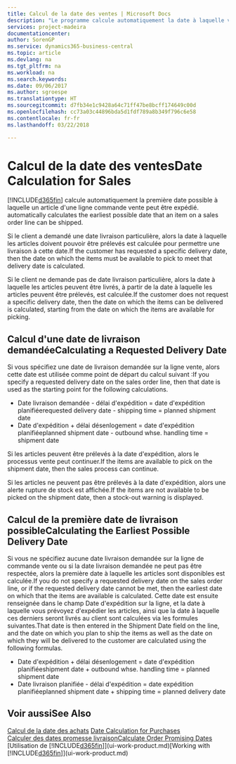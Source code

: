 ```yaml
---
title: Calcul de la date des ventes | Microsoft Docs
description: "Le programme calcule automatiquement la date à laquelle vous devez commander un article pour l'avoir en stock à une certaine date. Il s'agit de la date à laquelle des articles commandés à une date donnée devraient être disponibles pour le prélèvement."
services: project-madeira
documentationcenter: 
author: SorenGP
ms.service: dynamics365-business-central
ms.topic: article
ms.devlang: na
ms.tgt_pltfrm: na
ms.workload: na
ms.search.keywords: 
ms.date: 09/06/2017
ms.author: sgroespe
ms.translationtype: HT
ms.sourcegitcommit: d7fb34e1c9428a64c71ff47be8bcff174649c00d
ms.openlocfilehash: cc73a03c44896bda5d1fdf789a8b349f796c6e58
ms.contentlocale: fr-fr
ms.lasthandoff: 03/22/2018

---
```

# <a name="date-calculation-for-sales"></a><span data-ttu-id="604ff-104">Calcul de la date des ventes</span><span class="sxs-lookup"><span data-stu-id="604ff-104">Date Calculation for Sales</span></span>
[!INCLUDE[d365fin](includes/d365fin_md.md)]<span data-ttu-id="604ff-105"> calcule automatiquement la première date possible à laquelle un article d'une ligne commande vente peut être expédié.</span><span class="sxs-lookup"><span data-stu-id="604ff-105"> automatically calculates the earliest possible date that an item on a sales order line can be shipped.</span></span>

<span data-ttu-id="604ff-106">Si le client a demandé une date livraison particulière, alors la date à laquelle les articles doivent pouvoir être prélevés est calculée pour permettre une livraison à cette date.</span><span class="sxs-lookup"><span data-stu-id="604ff-106">If the customer has requested a specific delivery date, then the date on which the items must be available to pick to meet that delivery date is calculated.</span></span>

<span data-ttu-id="604ff-107">Si le client ne demande pas de date livraison particulière, alors la date à laquelle les articles peuvent être livrés, à partir de la date à laquelle les articles peuvent être prélevés, est calculée.</span><span class="sxs-lookup"><span data-stu-id="604ff-107">If the customer does not request a specific delivery date, then the date on which the items can be delivered is calculated, starting from the date on which the items are available for picking.</span></span>

## <a name="calculating-a-requested-delivery-date"></a><span data-ttu-id="604ff-108">Calcul d'une date de livraison demandée</span><span class="sxs-lookup"><span data-stu-id="604ff-108">Calculating a Requested Delivery Date</span></span>
<span data-ttu-id="604ff-109">Si vous spécifiez une date de livraison demandée sur la ligne vente, alors cette date est utilisée comme point de départ du calcul suivant :</span><span class="sxs-lookup"><span data-stu-id="604ff-109">If you specify a requested delivery date on the sales order line, then that date is used as the starting point for the following calculations.</span></span>

- <span data-ttu-id="604ff-110">Date livraison demandée - délai d'expédition = date d'expédition planifiée</span><span class="sxs-lookup"><span data-stu-id="604ff-110">requested delivery date - shipping time = planned shipment date</span></span>
- <span data-ttu-id="604ff-111">Date d'expédition + délai désenlogement = date d'expédition planifiée</span><span class="sxs-lookup"><span data-stu-id="604ff-111">planned shipment date - outbound whse. handling time = shipment date</span></span>

<span data-ttu-id="604ff-112">Si les articles peuvent être prélevés à la date d'expédition, alors le processus vente peut continuer.</span><span class="sxs-lookup"><span data-stu-id="604ff-112">If the items are available to pick on the shipment date, then the sales process can continue.</span></span>

<span data-ttu-id="604ff-113">Si les articles ne peuvent pas être prélevés à la date d'expédition, alors une alerte rupture de stock est affichée.</span><span class="sxs-lookup"><span data-stu-id="604ff-113">If the items are not available to be picked on the shipment date, then a stock-out warning is displayed.</span></span>

## <a name="calculating-the-earliest-possible-delivery-date"></a><span data-ttu-id="604ff-114">Calcul de la première date de livraison possible</span><span class="sxs-lookup"><span data-stu-id="604ff-114">Calculating the Earliest Possible Delivery Date</span></span>
<span data-ttu-id="604ff-115">Si vous ne spécifiez aucune date livraison demandée sur la ligne de commande vente ou si la date livraison demandée ne peut pas être respectée, alors la première date à laquelle les articles sont disponibles est calculée.</span><span class="sxs-lookup"><span data-stu-id="604ff-115">If you do not specify a requested delivery date on the sales order line, or if the requested delivery date cannot be met, then the earliest date on which that the items are available is calculated.</span></span> <span data-ttu-id="604ff-116">Cette date est ensuite renseignée dans le champ Date d'expédition sur la ligne, et la date à laquelle vous prévoyez d'expédier les articles, ainsi que la date à laquelle ces derniers seront livrés au client sont calculées via les formules suivantes.</span><span class="sxs-lookup"><span data-stu-id="604ff-116">That date is then entered in the Shipment Date field on the line, and the date on which you plan to ship the items as well as the date on which they will be delivered to the customer are calculated using the following formulas.</span></span>

- <span data-ttu-id="604ff-117">Date d'expédition + délai désenlogement = date d'expédition planifiée</span><span class="sxs-lookup"><span data-stu-id="604ff-117">shipment date + outbound whse. handling time = planned shipment date</span></span>
- <span data-ttu-id="604ff-118">Date livraison planifiée - délai d'expédition = date expédition planifiée</span><span class="sxs-lookup"><span data-stu-id="604ff-118">planned shipment date + shipping time = planned delivery date</span></span>


## <a name="see-also"></a><span data-ttu-id="604ff-119">Voir aussi</span><span class="sxs-lookup"><span data-stu-id="604ff-119">See Also</span></span>  
 <span data-ttu-id="604ff-120">[Calcul de la date des achats](purchasing-date-calculation-for-purchases.md) </span><span class="sxs-lookup"><span data-stu-id="604ff-120">[Date Calculation for Purchases](purchasing-date-calculation-for-purchases.md) </span></span>  
 [<span data-ttu-id="604ff-121">Calculer des dates promesse livraison</span><span class="sxs-lookup"><span data-stu-id="604ff-121">Calculate Order Promising Dates</span></span>](sales-how-to-calculate-order-promising-dates.md)  
 <span data-ttu-id="604ff-122">[Utilisation de [!INCLUDE[d365fin](includes/d365fin_md.md)]](ui-work-product.md)</span><span class="sxs-lookup"><span data-stu-id="604ff-122">[Working with [!INCLUDE[d365fin](includes/d365fin_md.md)]](ui-work-product.md)</span></span>

